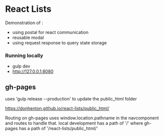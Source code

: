 # React Lists

Demonstration of :

* using postal for react communication
* reusable modal
* using request response to query state storage


### Running locally

* gulp dev
* http://127.0.0.1:8080

 

 
## gh-pages
uses 'gulp release --production' to update the public_html folder

https://donhenton.github.io/react-lists/public_html/

Routing on gh-pages uses window.location.pathname in the navcomponent and routes to handle that.
local development has a path of '/' where gh-pages has a path of '/react-lists/public_html/'
